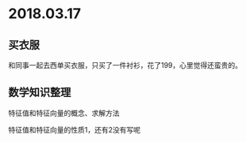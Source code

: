 # 2018.03.17 #

## 买衣服 ##

和同事一起去西单买衣服，只买了一件衬衫，花了199，心里觉得还蛮贵的。

## 数学知识整理 ##

特征值和特征向量的概念、求解方法

特征值和特征向量的性质1，还有2没有写呢





